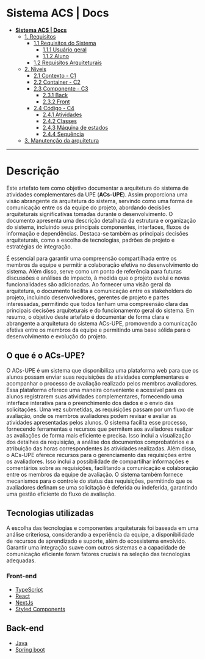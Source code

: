 # Sistema ACS | Docs

* [**Sistema ACS | Docs**](README.md)
  * [1. Requisitos](1.%20Requisitos/README.md)
    * [1.1 Requisitos do Sistema](1.%20Requisitos/1.1%20Requisitos%20do%20Sistema/README.md)
      * [1.1.1 Usuário geral](1.%20Requisitos/1.1%20Requisitos%20do%20Sistema/1.1.1%20Usu%C3%A1rio%20geral/README.md)
      * [1.1.2 Aluno](1.%20Requisitos/1.1%20Requisitos%20do%20Sistema/1.1.2%20Aluno/README.md)
    * [1.2 Requisitos Arquiteturais](1.%20Requisitos/1.2%20Requisitos%20Arquiteturais/README.md)
  * [2. Níveis](2.%20N%C3%ADveis/README.md)
    * [2.1 Contexto - C1](2.%20N%C3%ADveis/2.1%20Contexto%20-%20C1/README.md)
    * [2.2 Container - C2](2.%20N%C3%ADveis/2.2%20Container%20-%20C2/README.md)
    * [2.3 Componente - C3](2.%20N%C3%ADveis/2.3%20Componente%20-%20C3/README.md)
      * [2.3.1 Back](2.%20N%C3%ADveis/2.3%20Componente%20-%20C3/2.3.1%20Back/README.md)
      * [2.3.2 Front](2.%20N%C3%ADveis/2.3%20Componente%20-%20C3/2.3.2%20Front/README.md)
    * [2.4 Código - C4](2.%20N%C3%ADveis/2.4%20C%C3%B3digo%20-%20C4/README.md)
      * [2.4.1 Atividades](2.%20N%C3%ADveis/2.4%20C%C3%B3digo%20-%20C4/2.4.1%20Atividades/README.md)
      * [2.4.2 Classes](2.%20N%C3%ADveis/2.4%20C%C3%B3digo%20-%20C4/2.4.2%20Classes/README.md)
      * [2.4.3 Máquina de estados](2.%20N%C3%ADveis/2.4%20C%C3%B3digo%20-%20C4/2.4.3%20M%C3%A1quina%20de%20estados/README.md)
      * [2.4.4 Sequência](2.%20N%C3%ADveis/2.4%20C%C3%B3digo%20-%20C4/2.4.4%20Sequ%C3%AAncia/README.md)
  * [3. Manutenção da arquitetura](3.%20Manuten%C3%A7%C3%A3o%20da%20arquitetura/README.md)

---

# Descrição
Este artefato tem como objetivo documentar a arquitetura do sistema de atividades complementares da UPE (**ACs-UPE**). 
Assim proporciona uma visão abrangente da arquitetura do sistema, servindo como uma forma de comunicação entre os 
da equipe do projeto, abordando decisões arquiteturais significativas tomadas durante o desenvolvimento. O documento 
apresenta uma descrição detalhada da estrutura e organização do sistema, incluindo seus principais componentes, interfaces, 
fluxos de informação e dependências. Destaca-se também as principais decisões arquiteturais, como a escolha de tecnologias,
padrões de projeto e estratégias de integração.

É essencial para garantir uma compreensão compartilhada entre os membros da equipe e permitir a colaboração efetiva no 
desenvolvimento do sistema. Além disso, serve como um ponto de referência para futuras discussões e análises de impacto,
à medida que o projeto evolui e novas funcionalidades são adicionadas. Ao fornecer uma visão geral da arquitetura, 
o documento facilita a comunicação entre os stakeholders do projeto, incluindo desenvolvedores, gerentes de projeto e 
partes interessadas, permitindo que todos tenham uma compreensão clara das principais decisões arquiteturais e do 
funcionamento geral do sistema. Em resumo, o objetivo deste artefato é documentar de forma clara e abrangente a arquitetura
do sistema ACs-UPE, promovendo a comunicação efetiva entre os membros da equipe e permitindo uma base sólida para o 
desenvolvimento e evolução do projeto.

## O que é o ACs-UPE?
O ACs-UPE é um sistema que disponibiliza uma plataforma web para que os alunos possam enviar suas requisições de atividades
complementares e acompanhar o processo de avaliação realizado pelos membros avaliadores. Essa plataforma oferece uma maneira
conveniente e acessível para os alunos registrarem suas atividades complementares, fornecendo uma interface interativa para
o preenchimento dos dados e o envio das solicitações. Uma vez submetidas, as requisições passam por um fluxo de avaliação,
onde os membros avaliadores podem revisar e avaliar as atividades apresentadas pelos alunos. O sistema facilita esse processo,
fornecendo ferramentas e recursos que permitem aos avaliadores realizar as avaliações de forma mais eficiente e precisa.
Isso inclui a visualização dos detalhes da requisição, a análise dos documentos comprobatórios e a atribuição das horas
correspondentes às atividades realizadas. Além disso, o ACs-UPE oferece recursos para o gerenciamento das requisições 
entre os avaliadores. Isso inclui a possibilidade de compartilhar informações e comentários sobre as requisições, 
facilitando a comunicação e colaboração entre os membros da equipe de avaliação. O sistema também fornece mecanismos para
o controle do status das requisições, permitindo que os avaliadores definam se uma solicitação é deferida ou indeferida,
garantindo uma gestão eficiente do fluxo de avaliação.

## Tecnologias utilizadas
A escolha das tecnologias e componentes arquiteturais foi baseada em uma análise criteriosa, considerando a experiência da
equipe, a disponibilidade de recursos de aprendizado e suporte, além do ecossistema envolvido. Garantir uma integração suave
com outros sistemas e a capacidade de comunicação eficiente foram fatores cruciais na seleção das tecnologias adequadas.

### Front-end

* [TypeScript](https://www.typescriptlang.org/docs/)
* [React](https://react.dev/reference/react)
* [NextJs](https://nextjs.org/)
* [Styled Components](https://styled-components.com/)

## Back-end

* [Java](https://dev.java/)
* [Spring boot](https://spring.io/)

